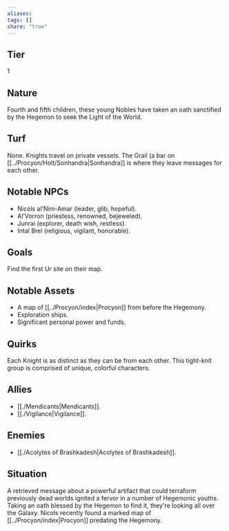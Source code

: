 ```yaml
---
aliases: 
tags: []
share: "true"
---
```

## Tier

1

## Nature

Fourth and fifth children, these young Nobles have taken an oath sanctified by the Hegemon to seek the Light of the World.

## Turf

None. Knights travel on private vessels. The Grail (a bar on [[../Procyon/Holt/Sonhandra|Sonhandra]] is where they leave messages for each other.

## Notable NPCs

- Nicols al’Nim-Amar (leader, glib, hopeful).
- Al’Vorron (priestess, renowned, bejeweled).
- Junrai (explorer, death wish, restless).
- Intal Brel (religious, vigilant, honorable).


## Goals

Find the first Ur site on their map.

## Notable Assets

- A map of [[../Procyon/index|Procyon]] from before the Hegemony.
- Exploration ships.
- Significant personal power and funds.


## Quirks

Each Knight is as distinct as they can be from each other. This tight-knit group is comprised of unique, colorful characters.

## Allies

- [[./Mendicants|Mendicants]].
- [[./Vigilance|Vigilance]].


## Enemies

- [[./Acolytes of Brashkadesh|Acolytes of Brashkadesh]].


## Situation

A retrieved message about a powerful artifact that could terraform previously dead worlds ignited a fervor in a number of Hegemonic youths. Taking an oath blessed by the Hegemon to find it, they're looking all over the Galaxy. Nicols recently found a marked map of [[../Procyon/index|Procyon]] predating the Hegemony.
